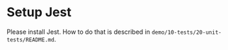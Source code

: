 # Setup Jest

Please install Jest. How to do that is described in `demo/10-tests/20-unit-tests/README.md`.
